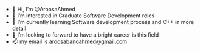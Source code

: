 - 👋 Hi, I’m @AroosaAhmed
- 👀 I’m interested in Graduate Software Development roles
- 🌱 I’m currently learning Software development process and C++ in more detail
- 💞️ I’m looking to forward to have a bright career is this field
- 📫 my email is aroosabanoahmed@gmail.com

<!---
AroosaAhmed/AroosaAhmed is a ✨ special ✨ repository because its `README.md` (this file) appears on your GitHub profile.
You can click the Preview link to take a look at your changes.
--->
